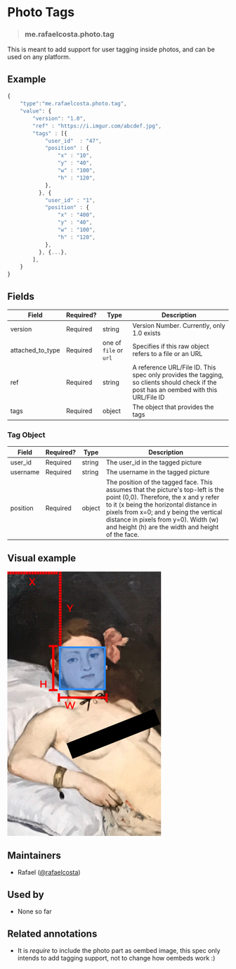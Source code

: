 <!-- give your raw item a title -->
# Photo Tags

<!-- specify the "type" for your raw item -->
> ### me.rafaelcosta.photo.tag

<!-- provide a description of what your raw item represents -->
This is meant to add support for user tagging inside photos, and can be used on any platform.

<!-- provide at least one example of what your raw might look like in the wild -->
## Example

~~~ js
{
    "type":"me.rafaelcosta.photo.tag",
    "value": {
        "version": "1.0",
        "ref" : "https://i.imgur.com/abcdef.jpg",
        "tags" : [{
            "user_id"  : "47",
            "position" : {
                "x" : "10",
                "y" : "40",
                "w" : "100",
                "h" : "120",
            },
          }, {
            "user_id" : "1",
            "position" : {
                "x" : "400",
                "y" : "40",
                "w" : "100",
                "h" : "120",
            },
          }, {...},
        ],
    }
}
~~~

<!-- provide a complete description of the fields in the "value" object for your raw item -->
## Fields

| Field         | Required? | Type   | Description                                                    |
| -----         | --------- | ----   | -----------                                                    |
| version       | Required  | string | Version Number. Currently, only 1.0 exists                     |
| attached_to_type   | Required  | one of `file` or `url` | Specifies if this raw object refers to a file or an URL |
| ref           | Required  | string | A reference URL/File ID. This spec only provides the tagging, so clients should check if the post has an oembed with this URL/File ID      |
| tags          | Required  | object | The object that provides the tags                              |

### Tag Object

| Field         | Required? | Type   | Description                                                    |
| -----         | --------- | ----   | -----------                                                    |
| user_id       | Required  | string | The user_id in the tagged picture                              |
| username      | Required  | string | The username in the tagged picture                             |
| position      | Required  | object | The position of the tagged face. This assumes that the picture's top-left is the point (0,0). Therefore, the x and y refer to it (x being the horizontal distance in pixels from x=0; and y being the vertical distance in pixels from y=0). Width (w) and height (h) are the width and height of the face.                           |

## Visual example

<img src="/images/olympia_tagged.png" alt="alt text" width="350">

<!-- provide a way to contact you -->
## Maintainers
* Rafael ([@rafaelcosta](https://pnut.io/@rafaelcosta))

<!-- provide references to compatible apps / service -->
## Used by
* None so far

<!-- provide references to related annotations -->
## Related annotations
* It is *require* to include the photo part as oembed image, this spec only intends to add tagging support, not to change how oembeds work :)
